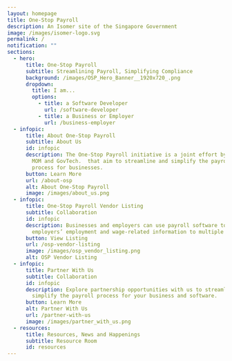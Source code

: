 ```yaml
---
layout: homepage
title: One-Stop Payroll
description: An Isomer site of the Singapore Government
image: /images/isomer-logo.svg
permalink: /
notification: ""
sections:
  - hero:
      title: One-Stop Payroll
      subtitle: Streamlining Payroll, Simplifying Compliance
      background: /images/OSP_Hero_Banner__1920x720_.png
      dropdown:
        title: I am...
        options:
          - title: a Software Developer
            url: /software-developer
          - title: a Business or Employer
            url: /business-employer
  - infopic:
      title: About One-Stop Payroll
      subtitle: About Us
      id: infopic
      description: The One-Stop Payroll initiative is a joint effort by IRAS, CPFB,
        MOM and GovTech.  that aim to streamline and simplify the payroll
        process for businesses.
      button: Learn More
      url: /about-osp
      alt: About One-Stop Payroll
      image: /images/about_us.png
  - infopic:
      title: One-Stop Payroll Vendor Listing
      subtitle: Collaboration
      id: infopic
      description: Businesses and employers can use payroll software to submit
        employers’ employment and wage-related information to multiple agencies.
      button: View Listing
      url: /osp-vendor-listing
      image: /images/osp_vendor_listing.png
      alt: OSP Vendor Listing
  - infopic:
      title: Partner With Us
      subtitle: Collaboration
      id: infopic
      description: Explore partnership opportunities with us to streamline and
        simplify the payroll process for your business and software.
      button: Learn More
      alt: Partner With Us
      url: /partner-with-us
      image: /images/partner_with_us.png
  - resources:
      title: Resources, News and Happenings
      subtitle: Resource Room
      id: resources
---
```

